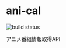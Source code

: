 # ani-cal

![build status](https://circleci.com/gh/tarugo07/ani-cal.svg?style=shield&circle-token=4b7921bedf2e3e8818c0bd01426cc513201e5a3b)

アニメ番組情報取得API
